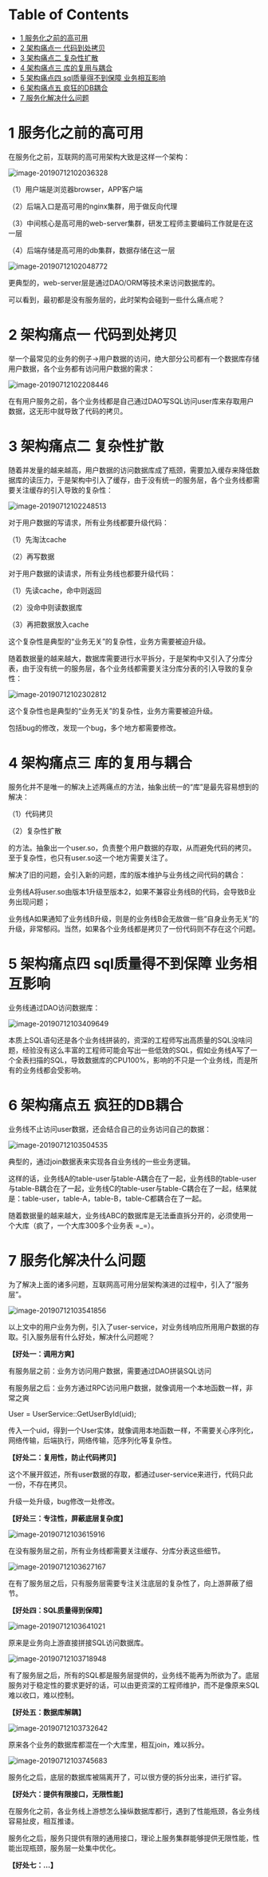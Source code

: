 # Table of Contents

* [1  服务化之前的高可用](#1--服务化之前的高可用)
* [2  架构痛点一 代码到处拷贝](#2--架构痛点一-代码到处拷贝)
* [3  架构痛点二 复杂性扩散](#3--架构痛点二-复杂性扩散)
* [4  架构痛点三 库的复用与耦合](#4--架构痛点三-库的复用与耦合)
* [5  架构痛点四 sql质量得不到保障 业务相互影响](#5--架构痛点四-sql质量得不到保障-业务相互影响)
* [6  架构痛点五 疯狂的DB耦合](#6--架构痛点五-疯狂的db耦合)
* [7  服务化解决什么问题](#7--服务化解决什么问题)


# 1  服务化之前的高可用

在服务化之前，互联网的高可用架构大致是这样一个架构：

![image-20190712102036328](http://ww2.sinaimg.cn/large/006tNc79ly1g4wutz8lmmj30b806htaj.jpg)

（1）用户端是浏览器browser，APP客户端

（2）后端入口是高可用的nginx集群，用于做反向代理

（3）中间核心是高可用的web-server集群，研发工程师主要编码工作就是在这一层

（4）后端存储是高可用的db集群，数据存储在这一层

![image-20190712102048772](http://ww4.sinaimg.cn/large/006tNc79ly1g4wutzmzzbj305703v74i.jpg)

更典型的，web-server层是通过DAO/ORM等技术来访问数据库的。

 

可以看到，最初都是没有服务层的，此时架构会碰到一些什么痛点呢？



# 2  架构痛点一 代码到处拷贝

举一个最常见的业务的例子->用户数据的访问，绝大部分公司都有一个数据库存储用户数据，各个业务都有访问用户数据的需求：

![image-20190712102208446](http://ww3.sinaimg.cn/large/006tNc79ly1g4wuu02qjuj308x04eaaw.jpg)

在有用户服务之前，各个业务线都是自己通过DAO写SQL访问user库来存取用户数据，这无形中就导致了代码的拷贝。



# 3  架构痛点二 复杂性扩散

随着并发量的越来越高，用户数据的访问数据库成了瓶颈，需要加入缓存来降低数据库的读压力，于是架构中引入了缓存，由于没有统一的服务层，各个业务线都需要关注缓存的引入导致的复杂性：

![image-20190712102248513](http://ww3.sinaimg.cn/large/006tNc79ly1g4wuu14h9wj308s04cdgw.jpg)

对于用户数据的写请求，所有业务线都要升级代码：

（1）先淘汰cache

（2）再写数据

对于用户数据的读请求，所有业务线也都要升级代码：

（1）先读cache，命中则返回

（2）没命中则读数据库

（3）再把数据放入cache

这个复杂性是典型的“业务无关”的复杂性，业务方需要被迫升级。

 

随着数据量的越来越大，数据库需要进行水平拆分，于是架构中又引入了分库分表，由于没有统一的服务层，各个业务线都需要关注分库分表的引入导致的复杂性：

![image-20190712102302812](http://ww3.sinaimg.cn/large/006tNc79ly1g4wuu212hij309j05iwfu.jpg)

这个复杂性也是典型的“业务无关”的复杂性，业务方需要被迫升级。

包括bug的修改，发现一个bug，多个地方都需要修改。



# 4  架构痛点三 库的复用与耦合

服务化并不是唯一的解决上述两痛点的方法，抽象出统一的“库”是最先容易想到的解决：

（1）代码拷贝

（2）复杂性扩散

的方法。抽象出一个user.so，负责整个用户数据的存取，从而避免代码的拷贝。至于复杂性，也只有user.so这一个地方需要关注了。

 

解决了旧的问题，会引入新的问题，库的版本维护与业务线之间代码的耦合：

业务线A将user.so由版本1升级至版本2，如果不兼容业务线B的代码，会导致B业务出现问题；

业务线A如果通知了业务线B升级，则是的业务线B会无故做一些“自身业务无关”的升级，非常郁闷。当然，如果各个业务线都是拷贝了一份代码则不存在这个问题。



# 5  架构痛点四 sql质量得不到保障 业务相互影响

业务线通过DAO访问数据库：

![image-20190712103409649](http://ww4.sinaimg.cn/large/006tNc79ly1g4wuu2y1olj308w048jsd.jpg)

本质上SQL语句还是各个业务线拼装的，资深的工程师写出高质量的SQL没啥问题，经验没有这么丰富的工程师可能会写出一些低效的SQL，假如业务线A写了一个全表扫描的SQL，导致数据库的CPU100%，影响的不只是一个业务线，而是所有的业务线都会受影响。



# 6  架构痛点五 疯狂的DB耦合

业务线不止访问user数据，还会结合自己的业务访问自己的数据：

![image-20190712103504535](http://ww3.sinaimg.cn/large/006tNc79ly1g4wuu3ddr2j308t04tjsr.jpg)

典型的，通过join数据表来实现各自业务线的一些业务逻辑。

这样的话，业务线A的table-user与table-A耦合在了一起，业务线B的table-user与table-B耦合在了一起，业务线C的table-user与table-C耦合在了一起，结果就是：table-user，table-A，table-B，table-C都耦合在了一起。

随着数据量的越来越大，业务线ABC的数据库是无法垂直拆分开的，必须使用一个大库（疯了，一个大库300多个业务表 =_=）。



# 7  服务化解决什么问题

为了解决上面的诸多问题，互联网高可用分层架构演进的过程中，引入了“服务层”。

![image-20190712103541856](http://ww1.sinaimg.cn/large/006tNc79ly1g4wuu3yiixj30c509madr.jpg)

以上文中的用户业务为例，引入了user-service，对业务线响应所用用户数据的存取。引入服务层有什么好处，解决什么问题呢？

**【好处一：调用方爽】**

有服务层之前：业务方访问用户数据，需要通过DAO拼装SQL访问

有服务层之后：业务方通过RPC访问用户数据，就像调用一个本地函数一样，非常之爽

User = UserService::GetUserById(uid);

传入一个uid，得到一个User实体，就像调用本地函数一样，不需要关心序列化，网络传输，后端执行，网络传输，范序列化等复杂性。

 

**【好处二：复用性，防止代码拷贝】**

这个不展开叙述，所有user数据的存取，都通过user-service来进行，代码只此一份，不存在拷贝。

升级一处升级，bug修改一处修改。



**【好处三：专注性，屏蔽底层复杂度】**

![image-20190712103615916](http://ww1.sinaimg.cn/large/006tNc79ly1g4wuu4cjjzj308j05d3zu.jpg)

在没有服务层之前，所有业务线都需要关注缓存、分库分表这些细节。

![image-20190712103627167](http://ww1.sinaimg.cn/large/006tNc79ly1g4wuu5aml8j309u07bq4d.jpg)

在有了服务层之后，只有服务层需要专注关注底层的复杂性了，向上游屏蔽了细节。

 

**【好处四：SQL质量得到保障】**

![image-20190712103641021](http://ww1.sinaimg.cn/large/006tNc79ly1g4wuu5qcevj308k04bq3x.jpg)

原来是业务向上游直接拼接SQL访问数据库。

![image-20190712103718948](http://ww4.sinaimg.cn/large/006tNc79ly1g4wuu654qwj309b064wfq.jpg)

有了服务层之后，所有的SQL都是服务层提供的，业务线不能再为所欲为了。底层服务对于稳定性的要求更好的话，可以由更资深的工程师维护，而不是像原来SQL难以收口，难以控制。

 

**【好处五：数据库解耦】**

![image-20190712103732642](http://ww3.sinaimg.cn/large/006tNc79ly1g4wuu6qs2ij308o04umyj.jpg)

原来各个业务的数据库都混在一个大库里，相互join，难以拆分。

![image-20190712103745683](http://ww2.sinaimg.cn/large/006tNc79ly1g4wuu7n6mcj309f0613zr.jpg)

服务化之后，底层的数据库被隔离开了，可以很方便的拆分出来，进行扩容。



**【好处六：提供有限接口，无限性能】**

在服务化之前，各业务线上游想怎么操纵数据库都行，遇到了性能瓶颈，各业务线容易扯皮，相互推诿。

服务化之后，服务只提供有限的通用接口，理论上服务集群能够提供无限性能，性能出现瓶颈，服务层一处集中优化。

 

**【好处七：…】**

